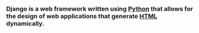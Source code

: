 ### Django is a web framework written using [Python](/wiki/Python) that allows for the design of web applications that generate [HTML](/wiki/HTML) dynamically.
